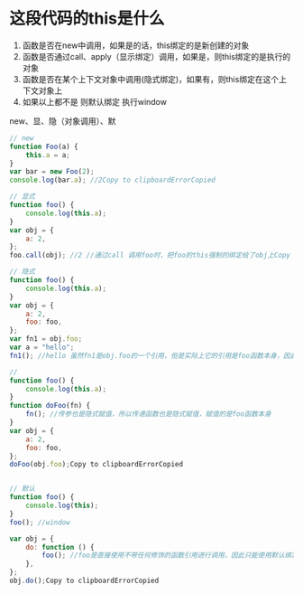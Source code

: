 # 这段代码的this是什么

1. 函数是否在new中调用，如果是的话，this绑定的是新创建的对象
2. 函数是否通过call、apply（显示绑定）调用，如果是，则this绑定的是执行的对象
3. 函数是否在某个上下文对象中调用(隐式绑定)，如果有，则this绑定在这个上下文对象上
4. 如果以上都不是 则默认绑定 执行window


new、显、隐（对象调用）、默

```javascript
// new
function Foo(a) {
    this.a = a;
}
var bar = new Foo(2);
console.log(bar.a); //2Copy to clipboardErrorCopied

// 显式
function foo() {
    console.log(this.a);
}
var obj = {
    a: 2,
};
foo.call(obj); //2 //通过call 调用foo时，把foo的this强制的绑定给了obj上Copy to clipboardErrorCopied

// 隐式
function foo() {
    console.log(this.a);
}
var obj = {
    a: 2,
    foo: foo,
};
var fn1 = obj.foo;
var a = "hello";
fn1(); //hello 虽然fn1是obj.foo的一个引用，但是实际上它的引用是foo函数本身，因此fn1其实是一个不带任何修饰的函数调用，属于默认绑定

//
function foo() {
    console.log(this.a);
}
function doFoo(fn) {
    fn(); //传参也是隐式赋值，所以传递函数也是隐式赋值，赋值的是foo函数本身
}
var obj = {
    a: 2,
    foo: foo,
};
doFoo(obj.foo);Copy to clipboardErrorCopied


// 默认
function foo() {
    console.log(this);
}
foo(); //window

var obj = {
    do: function () {
        foo(); //foo是直接使用不带任何修饰的函数引用进行调用，因此只能使用默认绑定 规则
    },
};
obj.do();Copy to clipboardErrorCopied

```
